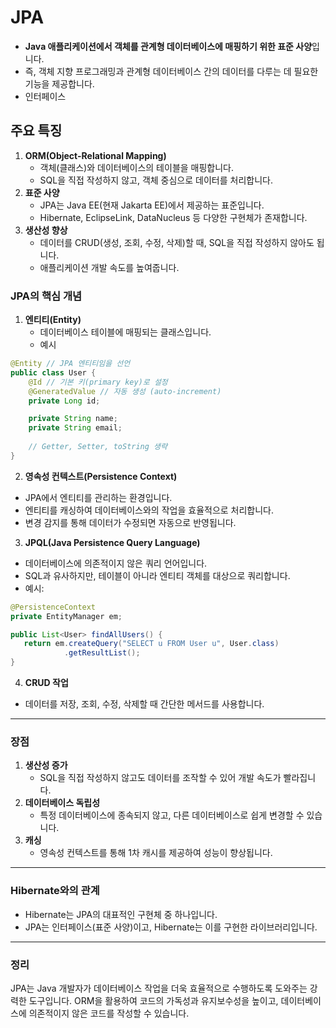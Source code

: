 # JPA
- **Java 애플리케이션에서 객체를 관계형 데이터베이스에 매핑하기 위한 표준 사양**입니다. 
- 즉, 객체 지향 프로그래밍과 관계형 데이터베이스 간의 데이터를 다루는 데 필요한 기능을 제공합니다.
- 인터페이스

## 주요 특징
1. **ORM(Object-Relational Mapping)**
    - 객체(클래스)와 데이터베이스의 테이블을 매핑합니다.
    - SQL을 직접 작성하지 않고, 객체 중심으로 데이터를 처리합니다.
2. **표준 사양**
    - JPA는 Java EE(현재 Jakarta EE)에서 제공하는 표준입니다.
    - Hibernate, EclipseLink, DataNucleus 등 다양한 구현체가 존재합니다.
3. **생산성 향상**
    - 데이터를 CRUD(생성, 조회, 수정, 삭제)할 때, SQL을 직접 작성하지 않아도 됩니다.
    - 애플리케이션 개발 속도를 높여줍니다.

### JPA의 핵심 개념

1. **엔티티(Entity)**
    - 데이터베이스 테이블에 매핑되는 클래스입니다.
    - 예시
``` java
@Entity // JPA 엔티티임을 선언
public class User {
    @Id // 기본 키(primary key)로 설정
    @GeneratedValue // 자동 생성 (auto-increment)
    private Long id;

    private String name;
    private String email;
    
    // Getter, Setter, toString 생략
}
```
2. **영속성 컨텍스트(Persistence Context)**
- JPA에서 엔티티를 관리하는 환경입니다.
- 엔티티를 캐싱하여 데이터베이스와의 작업을 효율적으로 처리합니다.
- 변경 감지를 통해 데이터가 수정되면 자동으로 반영됩니다.
3. **JPQL(Java Persistence Query Language)**
- 데이터베이스에 의존적이지 않은 쿼리 언어입니다.
- SQL과 유사하지만, 테이블이 아니라 엔티티 객체를 대상으로 쿼리합니다.
- 예시:
 ```java
 @PersistenceContext
private EntityManager em;

public List<User> findAllUsers() {
    return em.createQuery("SELECT u FROM User u", User.class)
             .getResultList();
}
```
4. **CRUD 작업**
- 데이터를 저장, 조회, 수정, 삭제할 때 간단한 메서드를 사용합니다.
---
### 장점
1. **생산성 증가**
    - SQL을 직접 작성하지 않고도 데이터를 조작할 수 있어 개발 속도가 빨라집니다.
2. **데이터베이스 독립성**
    - 특정 데이터베이스에 종속되지 않고, 다른 데이터베이스로 쉽게 변경할 수 있습니다.
3. **캐싱**
    - 영속성 컨텍스트를 통해 1차 캐시를 제공하여 성능이 향상됩니다.
---
### Hibernate와의 관계
- Hibernate는 JPA의 대표적인 구현체 중 하나입니다.
- JPA는 인터페이스(표준 사양)이고, Hibernate는 이를 구현한 라이브러리입니다.
---
### 정리
JPA는 Java 개발자가 데이터베이스 작업을 더욱 효율적으로 수행하도록 도와주는 강력한 도구입니다. ORM을 활용하여 코드의 가독성과 유지보수성을 높이고, 데이터베이스에 의존적이지 않은 코드를 작성할 수 있습니다.


